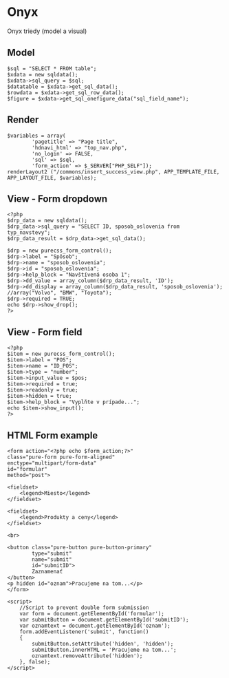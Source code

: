 # Onyx
Onyx triedy (model a visual)

## Model

    $sql = "SELECT * FROM table";
    $xdata = new sqldata();
    $xdata->sql_query = $sql;
    $datatable = $xdata->get_sql_data();
    $rowdata = $xdata->get_sql_row_data();
    $figure = $xdata->get_sql_onefigure_data("sql_field_name");

## Render

    $variables = array(
            'pagetitle' => "Page title",
            'hdnavi_html' => "top_nav.php",
            'no_login' => FALSE,
            'sql' => $sql,
            'form_action' => $_SERVER["PHP_SELF"]);
    renderLayout2 ("/commons/insert_success_view.php", APP_TEMPLATE_FILE, APP_LAYOUT_FILE, $variables);

## View - Form dropdown

    <?php
    $drp_data = new sqldata();
    $drp_data->sql_query = "SELECT ID, sposob_oslovenia from typ_navstevy";
    $drp_data_result = $drp_data->get_sql_data();
    
    $drp = new purecss_form_control();
    $drp->label = "Spôsob";
    $drp->name = "sposob_oslovenia";
    $drp->id = "sposob_oslovenia";
    $drp->help_block = "Navštívená osoba 1";
    $drp->dd_value = array_column($drp_data_result, 'ID');
    $drp->dd_display = array_column($drp_data_result, 'sposob_oslovenia'); //array("Volvo", "BMW", "Toyota");
    $drp->required = TRUE;
    echo $drp->show_drop();
    ?>

## View - Form field

    <?php
    $item = new purecss_form_control();
    $item->label = "POS";
    $item->name = "ID_POS";
    $item->type = "number";
    $item->input_value = $pos;
    $item->required = true;
    $item->readonly = true;
    $item->hidden = true;
    $item->help_block = "Vyplňte v prípade...";
    echo $item->show_input();
    ?>

## HTML Form example

    <form action="<?php echo $form_action;?>"
    class="pure-form pure-form-aligned"
    enctype="multipart/form-data"
    id="formular"
    method="post">
    
    <fieldset>
        <legend>Miesto</legend>
    </fieldset>

    <fieldset>
        <legend>Produkty a ceny</legend>
    </fieldset>

    <br>

    <button class="pure-button pure-button-primary"
            type="submit"
            name="submit"
            id="submitID">
            Zaznamenať
    </button>
    <p hidden id="oznam">Pracujeme na tom...</p>
    </form>

    <script>
        //Script to prevent double form submission
        var form = document.getElementById('formular');
        var submitButton = document.getElementById('submitID');
        var oznamtext = document.getElementById('oznam');
        form.addEventListener('submit', function()
        {
            submitButton.setAttribute('hidden', 'hidden');
            submitButton.innerHTML = 'Pracujeme na tom...';
            oznamtext.removeAttribute('hidden');
        }, false);
    </script>
